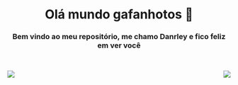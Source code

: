 <h1 align="center">Olá mundo gafanhotos 🖖</h1>

<h3 align="center">Bem vindo ao meu repositório, me chamo Danrley e fico feliz em ver você</h3>

<br>

<p>
<img src = "https://github-readme-stats.vercel.app/api?username=dynmopi&show_icons=true&theme=dark" align="left">
</p>

<p>
    <img src = "https://github-readme-stats.vercel.app/api/top-langs/?username=dynmopi&layout=compact&theme=dark" align="right">
</p>

    